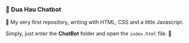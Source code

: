 ### 🍉 Dua Hau Chatbot

🤘 My very first repository, writing with HTML, CSS and a little Javascript.

Simply, just enter the __ChatBot__ folder and open the `index.html` file. 🌻

